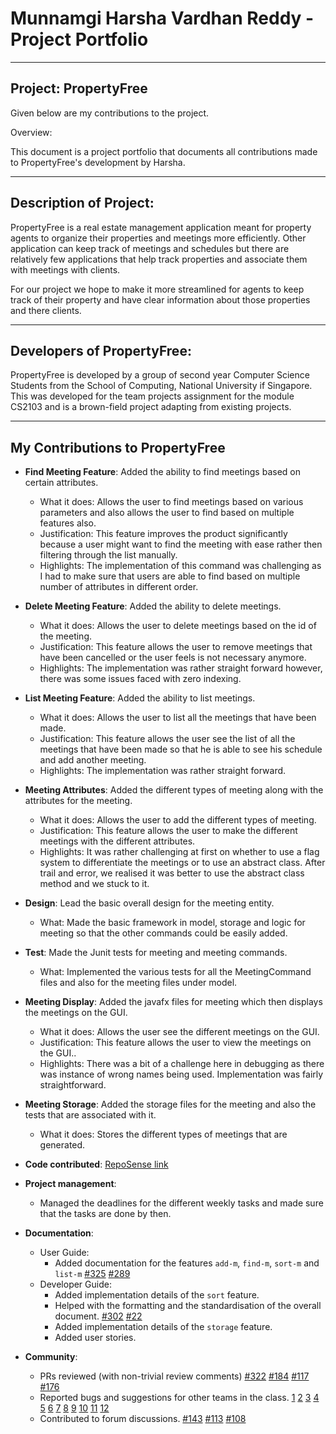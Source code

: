 # Munnamgi Harsha Vardhan Reddy - Project Portfolio

___

## Project: PropertyFree

Given below are my contributions to the project.

Overview:

This document is a project portfolio that documents all contributions made to PropertyFree's development by Harsha.

___


## Description of Project:

PropertyFree is a real estate management application meant for property agents to organize their properties and meetings more efficiently.
Other application can keep track of meetings and schedules but there are relatively few applications that help track properties 
and associate them with meetings with clients.

For our project we hope to make it more streamlined for agents to keep track of their property and have clear information about those properties
and there clients.

___

## Developers of PropertyFree:

PropertyFree is developed by a group of second year Computer Science Students from the School of Computing, National
University if Singapore. This was developed for the team projects assignment for the module CS2103 and is a
brown-field project adapting from existing projects.

___

## My Contributions to PropertyFree

* **Find Meeting Feature**: Added the ability to find meetings based on certain attributes.
  * What it does: Allows the user to find meetings based on various parameters and also allows the user to find based on multiple features also.
  * Justification: This feature improves the product significantly because a user might want to find the meeting with ease rather then filtering through the list manually.
  * Highlights: The implementation of this command was challenging as I had to make sure that users are able to find based on multiple number of attributes in different order.

* **Delete Meeting Feature**: Added the ability to delete meetings.
  * What it does: Allows the user to delete meetings based on the id of the meeting.
  * Justification: This feature allows the user to remove meetings that have been cancelled or the user feels is not necessary anymore.
  * Highlights: The implementation was rather straight forward however, there was some issues faced with zero indexing.

* **List Meeting Feature**: Added the ability to list meetings.
  * What it does: Allows the user to list all the meetings that have been made.
  * Justification: This feature allows the user see the list of all the meetings that have been made so that he is able to see his schedule and add another meeting.
  * Highlights: The implementation was rather straight forward.
  
* **Meeting Attributes**: Added the different types of meeting along with the attributes for the meeting.
  * What it does: Allows the user to add the different types of meeting.
  * Justification: This feature allows the user to make the different meetings with the different attributes.
  * Highlights: It was rather challenging at first on whether to use a flag system to differentiate the meetings or to use
  an abstract class. After trail and error, we realised it was better to use the abstract class method and we stuck to it.
 
* **Design**: Lead the basic overall design for the meeting entity.  
    * What: Made the basic framework in model, storage and logic for meeting so that the other commands could be easily added.

* **Test**: Made the Junit tests for meeting and meeting commands.  
    * What: Implemented the various tests for all the MeetingCommand files and also for the meeting files under model.
    
* **Meeting Display**: Added the javafx files for meeting which then displays the meetings on the GUI.
  * What it does: Allows the user see the different meetings on the GUI.
  * Justification: This feature allows the user to view the meetings on the GUI..
  * Highlights: There was a bit of a challenge here in debugging as there was instance of wrong names being used. Implementation
  was fairly straightforward.
  
* **Meeting Storage**: Added the storage files for the meeting and also the tests that are associated with it.
  * What it does: Stores the different types of meetings that are generated.
 
* **Code contributed**: [RepoSense link](https://nus-cs2103-ay2021s1.github.io/tp-dashboard/#breakdown=true&search=harsha&sort=groupTitle&sortWithin=title&since=2020-08-14&timeframe=commit&mergegroup=&groupSelect=groupByRepos&checkedFileTypes=docs~functional-code~test-code~other&tabOpen=true&tabType=authorship&tabAuthor=munharsha&tabRepo=AY2021S1-CS2103-W14-1%2Ftp%5Bmaster%5D&authorshipIsMergeGroup=false&authorshipFileTypes=docs~functional-code~test-code)

* **Project management**:
  * Managed the deadlines for the different weekly tasks and made sure that the tasks are done by then.

* **Documentation**:
  * User Guide:
    * Added documentation for the features `add-m`, `find-m`, `sort-m` and `list-m` [\#325](https://github.com/AY2021S1-CS2103-W14-1/tp/issues/325) [\#289](https://github.com/AY2021S1-CS2103-W14-1/tp/issues/289) 
  * Developer Guide:
    * Added implementation details of the `sort` feature.
    * Helped with the formatting and the standardisation of the overall document. [\#302](https://github.com/AY2021S1-CS2103-W14-1/tp/issues/302) [\#22](https://github.com/AY2021S1-CS2103-W14-1/tp/issues/22)
    * Added implementation details of the `storage` feature.
    * Added user stories.

* **Community**:
  * PRs reviewed (with non-trivial review comments) [\#322](https://github.com/AY2021S1-CS2103-W14-1/tp/pull/322#pullrequestreview-525948576) [\#184](https://github.com/AY2021S1-CS2103-W14-1/tp/pull/184#pullrequestreview-525951712)
  [\#117](https://github.com/AY2021S1-CS2103-W14-1/tp/pull/117#pullrequestreview-525953212) [\#176](https://github.com/AY2021S1-CS2103-W14-1/tp/pull/176#pullrequestreview-525954548)
  * Reported bugs and suggestions for other teams in the class. [1](https://github.com/munharsha/ped/issues/1) [2](https://github.com/munharsha/ped/issues/2) 
[3](https://github.com/munharsha/ped/issues/3) [4](https://github.com/munharsha/ped/issues/4) [5](https://github.com/munharsha/ped/issues/5) [6](https://github.com/munharsha/ped/issues/6) 
[7](https://github.com/munharsha/ped/issues/7) [8](https://github.com/munharsha/ped/issues/8) [9](https://github.com/munharsha/ped/issues/9) [10](https://github.com/munharsha/ped/issues/10) 
[11](https://github.com/munharsha/ped/issues/11) [12](https://github.com/munharsha/ped/issues/12) 
  * Contributed to forum discussions. [\#143](https://github.com/nus-cs2103-AY2021S1/forum/issues/143) [\#113](https://github.com/nus-cs2103-AY2021S1/forum/issues/113) [\#108](https://github.com/nus-cs2103-AY2021S1/forum/issues/108#issuecomment-683606987)


